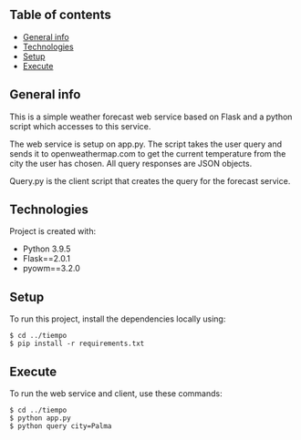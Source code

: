 ## Table of contents
* [General info](#general-info)
* [Technologies](#technologies)
* [Setup](#setup)
* [Execute](#execute)

## General info
This is a simple weather forecast web service based on Flask and a python script which accesses to this service.

The web service is setup on app.py. The script takes the user query and sends it to openweathermap.com to get the
current temperature from the city the user has chosen. All query responses are JSON objects.

Query.py is the client script that creates the query for the forecast service.
	
## Technologies
Project is created with:
* Python 3.9.5
* Flask==2.0.1
* pyowm==3.2.0
	
## Setup
To run this project, install the dependencies locally using:

```
$ cd ../tiempo
$ pip install -r requirements.txt
```
## Execute
To run the web service and client, use these commands:
```
$ cd ../tiempo
$ python app.py
$ python query city=Palma
```